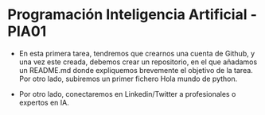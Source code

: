 
# Programación Inteligencia Artificial - PIA01

- En esta primera tarea, tendremos que crearnos una cuenta de Github, y una vez este creada, debemos crear un repositorio, en el que añadamos un README.md donde expliquemos brevemente el objetivo de la tarea. Por otro lado, subiremos un primer fichero Hola mundo de python.

- Por otro lado, conectaremos en Linkedin/Twitter a profesionales o expertos en IA.
